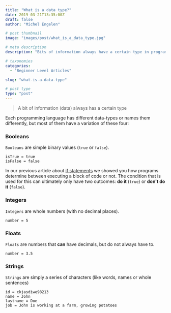 ```yaml
---
title: "What is a data type?"
date: 2019-03-21T13:35:00Z
draft: false
author: "Michel Engelen"

# post thumbnail
image: "images/post/what_is_a_data_type.jpg"

# meta description
description: "Bits of information always have a certain type in programming. Here we explain what those types are."

# taxonomies
categories:
  - "Beginner Level Articles"

slug: "what-is-a-data-type"

# post type
type: "post"
---
```


<blockquote>A bit of information (data) always has a certain type</blockquote>

Each programming language has different data-types or names them differently, but most of them have a variation of these four:

### Booleans
`Booleans` are simple binary values (`true` or `false`).
```
isTrue = true
isFalse = false
```

In our previous article about [if statements](https://codetips.co.uk/beginner/what-is-an-if-statement/) we showed you how programs determine between executing a block of code or not. The condition that is used for this can ultimately only have two outcomes: **do it** (`true`) or **don't do it** (`false`).

### Integers
`Integers` are whole numbers (with no decimal places).
```
number = 5
```

### Floats
`Floats` are numbers that **can** have decimals, but do not always have to.
```
number = 3.5
```

### Strings
`Strings` are simply a series of characters (like words, names or whole sentences)
```
id = ckjasdiwe98213
name = John
lastname = Doe
job = John is working at a farm, growing potatoes
```

